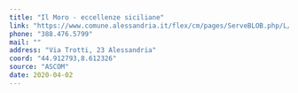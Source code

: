 ```yaml
---
title: "Il Moro - eccellenze siciliane"
link: "https://www.comune.alessandria.it/flex/cm/pages/ServeBLOB.php/L/IT/IDPagina/2069"
phone: "388.476.5799"
mail: ""
address: "Via Trotti, 23 Alessandria"
coord: "44.912793,8.612326"
source: "ASCOM"
date: 2020-04-02
---
```



